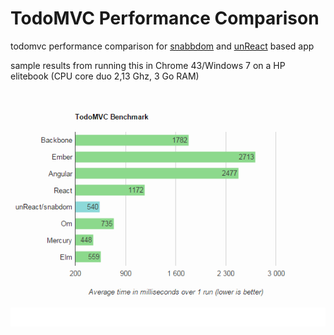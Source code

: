 # TodoMVC Performance Comparison

todomvc performance comparison for [snabbdom](https://github.com/paldepind/snabbdom) and [unReact](https://github.com/yelouafi/unReact) based app

sample results from running this in Chrome 43/Windows 7 on a HP elitebook (CPU core duo 2,13 Ghz, 3 Go RAM) 

[![sample results from running this in Chrome 43/Windows 7 on a HP elitebook (CPU core duo 2,13 Ghz, 3 Go RAM) ](sampleResults.png)][runner]

[runner]: http://evancz.github.io/todomvc-perf-comparison/
